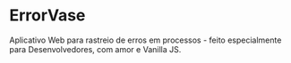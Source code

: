# ErrorVase

Aplicativo Web para rastreio de erros em processos - feito especialmente para Desenvolvedores, com amor e Vanilla JS.
